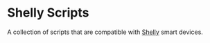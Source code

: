 # Shelly Scripts

A collection of scripts that are compatible with [Shelly](https://www.shelly.com/) smart devices.
